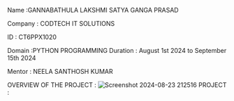 Name :GANNABATHULA LAKSHMI SATYA GANGA PRASAD

Company : CODTECH IT SOLUTIONS

ID : CT6PPX1020

Domain :PYTHON PROGRAMMING
Duration : August 1st 2024 to September 15th 2024

Mentor : NEELA SANTHOSH KUMAR

OVERVIEW OF THE PROJECT :
![Screenshot 2024-08-23 212516](https://github.com/user-attachments/assets/176175ca-22e7-4d84-a3bc-c1e84fbb9044)
PROJECT :
